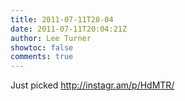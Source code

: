 ```yaml
---
title: 2011-07-11T20-04
date: 2011-07-11T20:04:21Z
author: Lee Turner
showtoc: false
comments: true
---
```


Just picked http://instagr.am/p/HdMTR/

